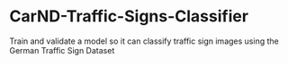# CarND-Traffic-Signs-Classifier
Train and validate a model so it can classify traffic sign images using the German Traffic Sign Dataset
